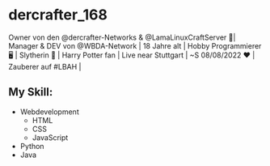 # dercrafter_168
Owner von den @dercrafter-Networks & @LamaLinuxCraftServer 👑| Manager & DEV von @WBDA-Network | 18 Jahre alt | Hobby Programmierer🖥 | Slytherin 💚 | Harry Potter fan | Live near Stuttgart | ~S 08/08/2022 ❤️ | Zauberer auf #LBAH | 

## My Skill:
- Webdevelopment
    - HTML
    - CSS
    - JavaScript
- Python
- Java
